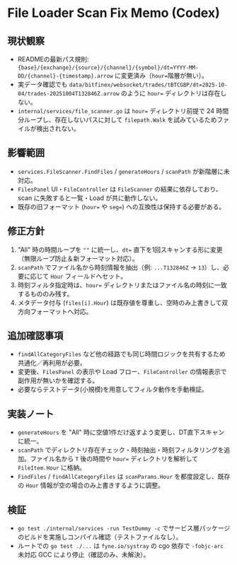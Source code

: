 # File Loader Scan Fix Memo (Codex)

## 現状観察
- READMEの最新パス規則: `{base}/{exchange}/{source}/{channel}/{symbol}/dt=YYYY-MM-DD/{channel}-{timestamp}.arrow` に変更済み（`hour=`階層が無い）。
- 実データ確認でも `data/bitfinex/websocket/trades/tBTCGBP/dt=2025-10-04/trades-20251004T132846Z.arrow` のように `hour=` ディレクトリは存在しない。
- `internal/services/file_scanner.go` は `hour=` ディレクトリ前提で 24 時間分ループし、存在しないパスに対して `filepath.Walk` を試みているためファイルが検出されない。

## 影響範囲
- `services.FileScanner.FindFiles` / `generateHours` / `scanPath` が新階層に未対応。
- `FilesPanel` UI・`FileController` は `FileScanner` の結果に依存しており、scan に失敗すると一覧・Load が共に動作しない。
- 既存の旧フォーマット (`hour=` や `seg=`) への互換性は保持する必要がある。

## 修正方針
1. "All" 時の時間ループを `""` に統一し、`dt=` 直下を1回スキャンする形に変更（無限ループ防止＆新フォーマット対応）。
2. `scanPath` でファイル名から時刻情報を抽出（例: `...T132846Z` → `13`）し、必要に応じて `Hour` フィールドへセット。
3. 時刻フィルタ指定時は、`hour=` ディレクトリまたはファイル名の時刻に一致するもののみ残す。
4. メタデータ付与 (`files[i].Hour`) は既存値を尊重し、空時のみ上書きして双方向フォーマットへ対応。

## 追加確認事項
- `findAllCategoryFiles` など他の経路でも同じ時間ロジックを共有するため共通化／再利用が必要。
- 変更後、`FilesPanel` の表示や Load フロー、`FileController` の情報表示で副作用が無いかを確認する。
- 必要ならテストデータ(小規模)を用意してフィルタ動作を手動検証。


## 実装ノート
- `generateHours` を "All" 時に空値1件だけ返すよう変更し、DT直下スキャンに統一。
- `scanPath` でディレクトリ存在チェック・時刻抽出・時刻フィルタリングを追加。ファイル名から `T` 後の時間や `hour=` ディレクトリを解析して `FileItem.Hour` に格納。
- `FindFiles` / `findAllCategoryFiles` は `scanParams.Hour` を都度設定し、既存の `Hour` 情報が空の場合のみ上書きするように調整。

## 検証
- `go test ./internal/services -run TestDummy -c` でサービス層パッケージのビルドを実施しコンパイル確認（テストファイルなし）。
- ルートでの `go test ./...` は `fyne.io/systray` の cgo 依存で `-fobjc-arc` 未対応 GCC により停止（確認のみ、未解決）。

